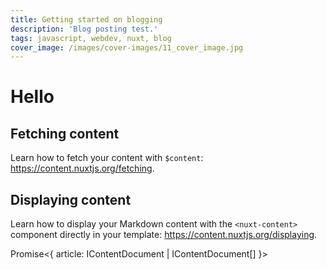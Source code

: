 ```yaml
---
title: Getting started on blogging
description: 'Blog posting test.'
tags: javascript, webdev, nuxt, blog
cover_image: /images/cover-images/11_cover_image.jpg
---
```


# Hello

## Fetching content

Learn how to fetch your content with `$content`: https://content.nuxtjs.org/fetching.

## Displaying content

Learn how to display your Markdown content with the `<nuxt-content>` component directly in your template: https://content.nuxtjs.org/displaying.

Promise<{ article: IContentDocument | IContentDocument[] }>
